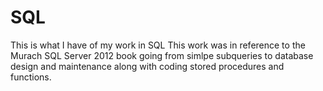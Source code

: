 # SQL
This is what I have of my work in SQL
This work was in reference to the Murach SQL Server 2012 book going from simlpe subqueries to database design and maintenance along with coding stored procedures and functions.
